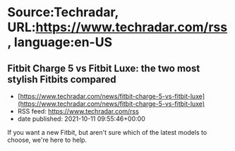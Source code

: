 # Source:Techradar, URL:https://www.techradar.com/rss, language:en-US

## Fitbit Charge 5 vs Fitbit Luxe: the two most stylish Fitbits compared
 - [https://www.techradar.com/news/fitbit-charge-5-vs-fitbit-luxe](https://www.techradar.com/news/fitbit-charge-5-vs-fitbit-luxe)
 - RSS feed: https://www.techradar.com/rss
 - date published: 2021-10-11 09:55:46+00:00

If you want a new Fitbit, but aren't sure which of the latest models to choose, we're here to help.


